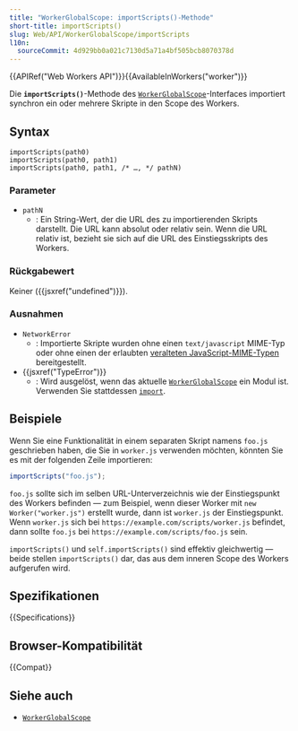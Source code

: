 ```yaml
---
title: "WorkerGlobalScope: importScripts()-Methode"
short-title: importScripts()
slug: Web/API/WorkerGlobalScope/importScripts
l10n:
  sourceCommit: 4d929bb0a021c7130d5a71a4bf505bcb8070378d
---
```


{{APIRef("Web Workers API")}}{{AvailableInWorkers("worker")}}

Die **`importScripts()`**-Methode des [`WorkerGlobalScope`](/de/docs/Web/API/WorkerGlobalScope)-Interfaces importiert synchron ein oder mehrere Skripte in den Scope des Workers.

## Syntax

```js-nolint
importScripts(path0)
importScripts(path0, path1)
importScripts(path0, path1, /* …, */ pathN)
```

### Parameter

- `pathN`
  - : Ein String-Wert, der die URL des zu importierenden Skripts darstellt. Die URL kann absolut oder relativ sein. Wenn die URL relativ ist, bezieht sie sich auf die URL des Einstiegsskripts des Workers.

### Rückgabewert

Keiner ({{jsxref("undefined")}}).

### Ausnahmen

- `NetworkError`
  - : Importierte Skripte wurden ohne einen `text/javascript` MIME-Typ oder ohne einen der erlaubten [veralteten JavaScript-MIME-Typen](/de/docs/Web/HTTP/Guides/MIME_types#legacy_javascript_mime_types) bereitgestellt.
- {{jsxref("TypeError")}}
  - : Wird ausgelöst, wenn das aktuelle [`WorkerGlobalScope`](/de/docs/Web/API/WorkerGlobalScope) ein Modul ist. Verwenden Sie stattdessen [`import`](/de/docs/Web/JavaScript/Reference/Statements/import).

## Beispiele

Wenn Sie eine Funktionalität in einem separaten Skript namens `foo.js` geschrieben haben, die Sie in `worker.js` verwenden möchten, könnten Sie es mit der folgenden Zeile importieren:

```js
importScripts("foo.js");
```

`foo.js` sollte sich im selben URL-Unterverzeichnis wie der Einstiegspunkt des Workers befinden — zum Beispiel, wenn dieser Worker mit `new Worker("worker.js")` erstellt wurde, dann ist `worker.js` der Einstiegspunkt. Wenn `worker.js` sich bei `https://example.com/scripts/worker.js` befindet, dann sollte `foo.js` bei `https://example.com/scripts/foo.js` sein.

`importScripts()` und `self.importScripts()` sind effektiv gleichwertig — beide stellen `importScripts()` dar, das aus dem inneren Scope des Workers aufgerufen wird.

## Spezifikationen

{{Specifications}}

## Browser-Kompatibilität

{{Compat}}

## Siehe auch

- [`WorkerGlobalScope`](/de/docs/Web/API/WorkerGlobalScope)
